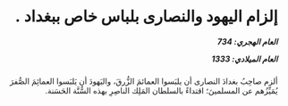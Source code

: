<h1 dir="rtl">إلزام اليهود والنصارى بلباس خاص ببغداد .</h1>

<h5 dir="rtl">العام الهجري:  734

العام الميلادي: 1333

</h5>

<p dir="rtl">ألزم صاحِبُ بغدادَ النصارى أن يلبَسوا العمائمَ الزُّرقَ، واليَهودَ أن يَلبَسوا العمائِمَ الصُّفرَ يُمَيِّزُهم عن المسلمينَ؛ اقتداءً بالسلطان المَلِك الناصِرِ بهذه السُّنَّة الحَسَنة.</p></br>
